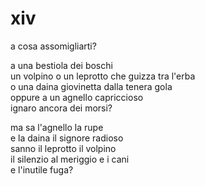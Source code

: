 # xiv

a cosa assomigliarti?

a una bestiola dei boschi  
un volpino o un leprotto che guizza tra l'erba  
o una daina giovinetta dalla tenera gola  
oppure a un agnello capriccioso  
ignaro ancora dei morsi?

ma sa l'agnello la rupe  
e la daina il signore radioso  
sanno il leprotto il volpino  
il silenzio al meriggio e i cani  
e l'inutile fuga?
